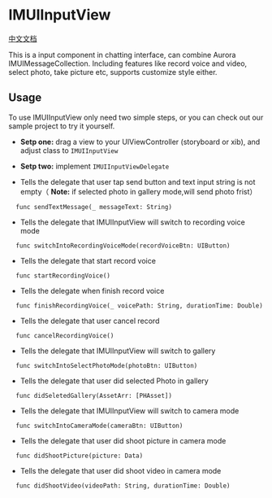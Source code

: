 # IMUIInputView
[中文文档](./inputView_usage.md)

This is a input component in chatting interface, can combine Aurora IMUIMessageCollection. Including features like record voice and video, select photo, take picture etc, supports customize style either.

## Usage
To use IMUIInputView only need two simple steps, or you can check out our sample project to try it yourself.
- **Setp one:** drag a view to your UIViewController (storyboard or xib), and adjust class to `IMUIInputView `

- **Setp two:** implement `IMUIInputViewDelegate`

- Tells the delegate that user tap send button and text input string is not empty（ **Note:** if selected photo in gallery mode,will send photo frist）
```
  func sendTextMessage(_ messageText: String)
```

- Tells the delegate that IMUIInputView will switch to recording voice mode
```
  func switchIntoRecordingVoiceMode(recordVoiceBtn: UIButton)
```

- Tells the delegate that start record voice
```
  func startRecordingVoice()
```

- Tells the delegate when finish record voice
```
  func finishRecordingVoice(_ voicePath: String, durationTime: Double)
```

- Tells the delegate that user cancel record
```
  func cancelRecordingVoice()
```

- Tells the delegate that IMUIInputView will switch to gallery
```
  func switchIntoSelectPhotoMode(photoBtn: UIButton)
```

- Tells the delegate that user did selected Photo in gallery
```
  func didSeletedGallery(AssetArr: [PHAsset])
```

- Tells the delegate that IMUIInputView will switch to camera mode
```
  func switchIntoCameraMode(cameraBtn: UIButton)
```

- Tells the delegate that user did shoot picture in camera mode
```
  func didShootPicture(picture: Data)
```

- Tells the delegate that user did shoot video in camera mode
```
  func didShootVideo(videoPath: String, durationTime: Double)
```
